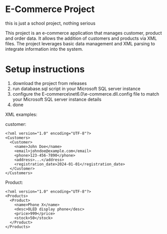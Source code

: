 # E-Commerce Project

this is just a school project, nothing serious

This project is an e-commerce application that manages customer, product and order data. 
It allows the addition of customers and products via XML files. The project leverages basic
data management and XML parsing to integrate information into the system.

# Setup instructions

1. download the project from releases
2. run database.sql script in your Microsoft SQL server instance
3. configure the E-commerce\net6.0\e-commerce.dll.config file to match your Microsoft SQL server instance details
4. done


XML examples: 

customer:
```
<?xml version="1.0" encoding="UTF-8"?>
<Customers>
  <Customer>
    <name>John Doe</name>
    <email>johndoe@example.com</email>
    <phone>123-456-7890</phone>
    <address>...</address>
    <registration_date>2024-01-01</registration_date>
  </Customer>
</Customers>

```

Product:
```
<?xml version="1.0" encoding="UTF-8"?>
<Products>
  <Product>
    <name>Phone X</name>
    <desc>OLED display phone</desc>
    <price>999</price>
    <stock>50</stock>
  </Product>
</Products>
```
